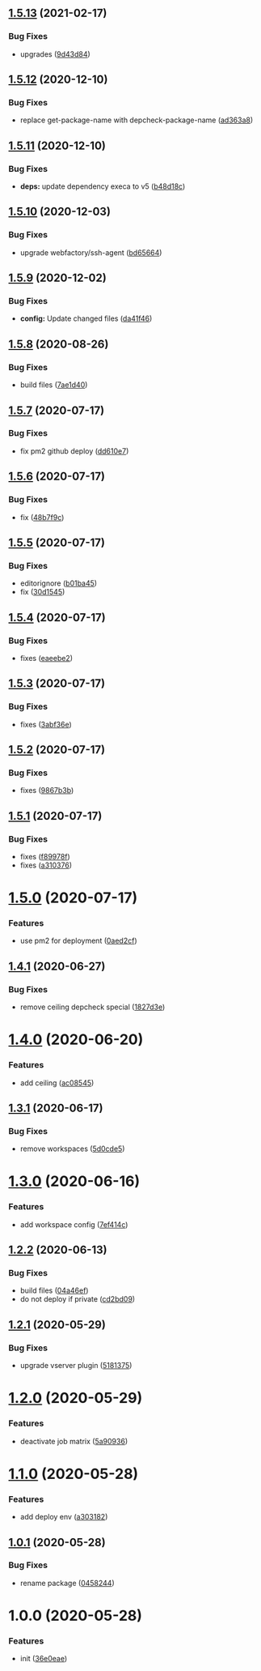 ## [1.5.13](https://github.com/dword-design/base-config-app/compare/v1.5.12...v1.5.13) (2021-02-17)


### Bug Fixes

* upgrades ([9d43d84](https://github.com/dword-design/base-config-app/commit/9d43d8482b27980135219d291b37ea1b5a3ea796))

## [1.5.12](https://github.com/dword-design/base-config-app/compare/v1.5.11...v1.5.12) (2020-12-10)


### Bug Fixes

* replace get-package-name with depcheck-package-name ([ad363a8](https://github.com/dword-design/base-config-app/commit/ad363a80861be68e923029c004e19e199986650c))

## [1.5.11](https://github.com/dword-design/base-config-app/compare/v1.5.10...v1.5.11) (2020-12-10)


### Bug Fixes

* **deps:** update dependency execa to v5 ([b48d18c](https://github.com/dword-design/base-config-app/commit/b48d18c438d1f42f2f76c6b52c9a9ceec1c4eff3))

## [1.5.10](https://github.com/dword-design/base-config-app/compare/v1.5.9...v1.5.10) (2020-12-03)


### Bug Fixes

* upgrade webfactory/ssh-agent ([bd65664](https://github.com/dword-design/base-config-app/commit/bd65664e445a30a80f750830277e37637018af0c))

## [1.5.9](https://github.com/dword-design/base-config-app/compare/v1.5.8...v1.5.9) (2020-12-02)


### Bug Fixes

* **config:** Update changed files ([da41f46](https://github.com/dword-design/base-config-app/commit/da41f46be96d89b72bc25bc182a858339667bb76))

## [1.5.8](https://github.com/dword-design/base-config-app/compare/v1.5.7...v1.5.8) (2020-08-26)


### Bug Fixes

* build files ([7ae1d40](https://github.com/dword-design/base-config-app/commit/7ae1d4023f658ecbf80c03cd02f2f962b0a16a11))

## [1.5.7](https://github.com/dword-design/base-config-app/compare/v1.5.6...v1.5.7) (2020-07-17)


### Bug Fixes

* fix pm2 github deploy ([dd610e7](https://github.com/dword-design/base-config-app/commit/dd610e7fd3489c4eae556044bca500fdbbd55df9))

## [1.5.6](https://github.com/dword-design/base-config-app/compare/v1.5.5...v1.5.6) (2020-07-17)


### Bug Fixes

* fix ([48b7f9c](https://github.com/dword-design/base-config-app/commit/48b7f9cb1ee2888a969643506ec4eaf39e083374))

## [1.5.5](https://github.com/dword-design/base-config-app/compare/v1.5.4...v1.5.5) (2020-07-17)


### Bug Fixes

* editorignore ([b01ba45](https://github.com/dword-design/base-config-app/commit/b01ba45a2ed799b5d7f12d4de5f4a95ccf7cb397))
* fix ([30d1545](https://github.com/dword-design/base-config-app/commit/30d1545cf7efb583672fc4d8fd27ce28cbd278e3))

## [1.5.4](https://github.com/dword-design/base-config-app/compare/v1.5.3...v1.5.4) (2020-07-17)


### Bug Fixes

* fixes ([eaeebe2](https://github.com/dword-design/base-config-app/commit/eaeebe2a5cc948b7f1c1ceed160d35c81f4dadf5))

## [1.5.3](https://github.com/dword-design/base-config-app/compare/v1.5.2...v1.5.3) (2020-07-17)


### Bug Fixes

* fixes ([3abf36e](https://github.com/dword-design/base-config-app/commit/3abf36ea8070f6f2a3cf8fc93c8914ab59faa595))

## [1.5.2](https://github.com/dword-design/base-config-app/compare/v1.5.1...v1.5.2) (2020-07-17)


### Bug Fixes

* fixes ([9867b3b](https://github.com/dword-design/base-config-app/commit/9867b3bb743d92cf99b2109feb580f23fb8a155b))

## [1.5.1](https://github.com/dword-design/base-config-app/compare/v1.5.0...v1.5.1) (2020-07-17)


### Bug Fixes

* fixes ([f89978f](https://github.com/dword-design/base-config-app/commit/f89978f841ae0b7355e9cd0c294a8b4b034963d6))
* fixes ([a310376](https://github.com/dword-design/base-config-app/commit/a3103765028773ca5a6d5a54122696644c725745))

# [1.5.0](https://github.com/dword-design/base-config-app/compare/v1.4.1...v1.5.0) (2020-07-17)


### Features

* use pm2 for deployment ([0aed2cf](https://github.com/dword-design/base-config-app/commit/0aed2cf5c7b5cfd25cbb32fd463e2091498a79de))

## [1.4.1](https://github.com/dword-design/base-config-app/compare/v1.4.0...v1.4.1) (2020-06-27)


### Bug Fixes

* remove ceiling depcheck special ([1827d3e](https://github.com/dword-design/base-config-app/commit/1827d3edb9e6222c3c38c1053d01ee7449375a27))

# [1.4.0](https://github.com/dword-design/base-config-app/compare/v1.3.1...v1.4.0) (2020-06-20)


### Features

* add ceiling ([ac08545](https://github.com/dword-design/base-config-app/commit/ac085452ff963c8ed92c45d5ef9f89b79e0904fc))

## [1.3.1](https://github.com/dword-design/base-config-app/compare/v1.3.0...v1.3.1) (2020-06-17)


### Bug Fixes

* remove workspaces ([5d0cde5](https://github.com/dword-design/base-config-app/commit/5d0cde5a141654f75b54d78988ce6bc2fd698bca))

# [1.3.0](https://github.com/dword-design/base-config-app/compare/v1.2.2...v1.3.0) (2020-06-16)


### Features

* add workspace config ([7ef414c](https://github.com/dword-design/base-config-app/commit/7ef414c5b20473fea8e678dd6da8fd7206757b16))

## [1.2.2](https://github.com/dword-design/base-config-app/compare/v1.2.1...v1.2.2) (2020-06-13)


### Bug Fixes

* build files ([04a46ef](https://github.com/dword-design/base-config-app/commit/04a46ef4551044a491b8f953f05985aaa0f3d7e7))
* do not deploy if private ([cd2bd09](https://github.com/dword-design/base-config-app/commit/cd2bd0921b152ac942bbc040423693ba3cc3ec48))

## [1.2.1](https://github.com/dword-design/base-config-app/compare/v1.2.0...v1.2.1) (2020-05-29)


### Bug Fixes

* upgrade vserver plugin ([5181375](https://github.com/dword-design/base-config-app/commit/51813757886000ca476d98554334b221e78a5532))

# [1.2.0](https://github.com/dword-design/base-config-app/compare/v1.1.0...v1.2.0) (2020-05-29)


### Features

* deactivate job matrix ([5a90936](https://github.com/dword-design/base-config-app/commit/5a909367629c59700272276d1f259682843c4dc8))

# [1.1.0](https://github.com/dword-design/base-config-app/compare/v1.0.1...v1.1.0) (2020-05-28)


### Features

* add deploy env ([a303182](https://github.com/dword-design/base-config-app/commit/a3031825d0bd067c2273b52fd43df3e8acb439c6))

## [1.0.1](https://github.com/dword-design/base-config-app/compare/v1.0.0...v1.0.1) (2020-05-28)


### Bug Fixes

* rename package ([0458244](https://github.com/dword-design/base-config-app/commit/04582443149a3fdb18fa528121b6fc2fab7f269a))

# 1.0.0 (2020-05-28)


### Features

* init ([36e0eae](https://github.com/dword-design/base-config-app/commit/36e0eae01e8a9a9846bc0bcb130b1c6485938a43))
